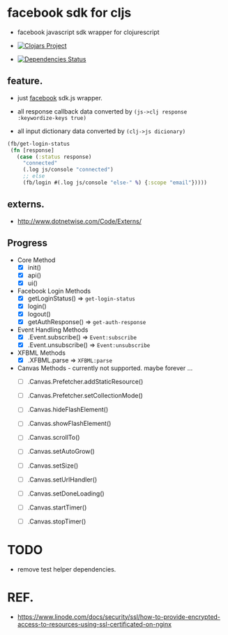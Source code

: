# facebook sdk for cljs
* facebook javascript sdk wrapper for clojurescript

* [![Clojars Project](http://clojars.org/netpyoung/fb-sdk-cljs/latest-version.svg)](http://clojars.org/netpyoung/fb-sdk-cljs)

* [![Dependencies Status](http://jarkeeper.com/netpyoung/fb-sdk-cljs/status.png)](http://jarkeeper.com/netpyoung/fb-sdk-cljs)



## feature.
* just [facebook](https://developers.facebook.com/docs/javascript/) sdk.js wrapper.

* all response callback data converted by `(js->clj response :keywordize-keys true)`

* all input dictionary data converted by `(clj->js dicionary)`


```clojure
(fb/get-login-status
 (fn [response]
   (case (:status response)
     "connected"
     (.log js/console "connected")
     ;; else
     (fb/login #(.log js/console "else-" %) {:scope "email"}))))
```


## externs.

* http://www.dotnetwise.com/Code/Externs/

## Progress

* Core Method
  - [x] init()
  - [x] api()
  - [x] ui()

* Facebook Login Methods
  - [x] getLoginStatus() => `get-login-status`
  - [x] login()
  - [x] logout()
  - [x] getAuthResponse() => `get-auth-response`

* Event Handling Methods
  - [x] .Event.subscribe() => `Event:subscribe`
  - [x] .Event.unsubscribe() => `Event:unsubscribe`

* XFBML Methods
  - [x] .XFBML.parse => `XFBML:parse`

* Canvas Methods - currently not supported. maybe forever ...
  - [ ] .Canvas.Prefetcher.addStaticResource()
  - [ ] .Canvas.Prefetcher.setCollectionMode()
  - [ ] .Canvas.hideFlashElement()
  - [ ] .Canvas.showFlashElement()
  - [ ] .Canvas.scrollTo()
  - [ ] .Canvas.setAutoGrow()
  - [ ] .Canvas.setSize()
  - [ ] .Canvas.setUrlHandler()
  - [ ] .Canvas.setDoneLoading()
  - [ ] .Canvas.startTimer()
  - [ ] .Canvas.stopTimer()


# TODO
* remove test helper dependencies.

# REF.
* https://www.linode.com/docs/security/ssl/how-to-provide-encrypted-access-to-resources-using-ssl-certificated-on-nginx
